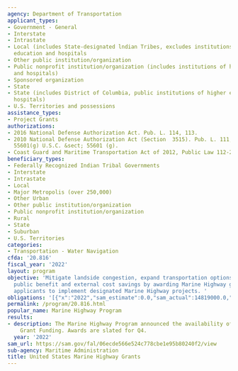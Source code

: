 ```yaml
---
agency: Department of Transportation
applicant_types:
- Government - General
- Interstate
- Intrastate
- Local (includes State-designated lndian Tribes, excludes institutions of higher
  education and hospitals
- Other public institution/organization
- Public nonprofit institution/organization (includes institutions of higher education
  and hospitals)
- Sponsored organization
- State
- State (includes District of Columbia, public institutions of higher education and
  hospitals)
- U.S. Territories and possessions
assistance_types:
- Project Grants
authorizations:
- 2016 National Defense Authorization Act. Pub. L. 114, 113.
- 2010 National Defense Authorization Act (Section  3515). Pub. L. 111, 84. 46 Section
  55601(g) U.S.C. &sect; 55601 (g).
- Coast Guard and Maritime Transportation Act of 2012, Public Law 112-213.
beneficiary_types:
- Federally Recognized Indian Tribal Governments
- Interstate
- Intrastate
- Local
- Major Metropolis (over 250,000)
- Other Urban
- Other public institution/organization
- Public nonprofit institution/organization
- Rural
- State
- Suburban
- U.S. Territories
categories:
- Transportation - Water Navigation
cfda: '20.816'
fiscal_year: '2022'
layout: program
objective: 'Mitigate landside congestion, expand transportation options, and realize
  public benefit and external cost savings by awarding Marine Highway grants to qualified
  applicants to implement designated Marine Highway projects. '
obligations: '[{"x":"2022","sam_estimate":0.0,"sam_actual":14819000.0,"usa_spending_actual":2397113.34},{"x":"2023","sam_estimate":39800000.0,"sam_actual":0.0,"usa_spending_actual":10865718.94},{"x":"2024","sam_estimate":10000000.0,"sam_actual":0.0,"usa_spending_actual":0.0}]'
permalink: /program/20.816.html
popular_name: Marine Highway Program
results:
- description: The Marine Highway Program announced the availability of $10.8M in
    Grant Funding. Awards are slated for Q4.
  year: '2022'
sam_url: https://sam.gov/fal/06ecde566e524c778cbe1e95b80240f2/view
sub-agency: Maritime Administration
title: United States Marine Highway Grants
---
```

